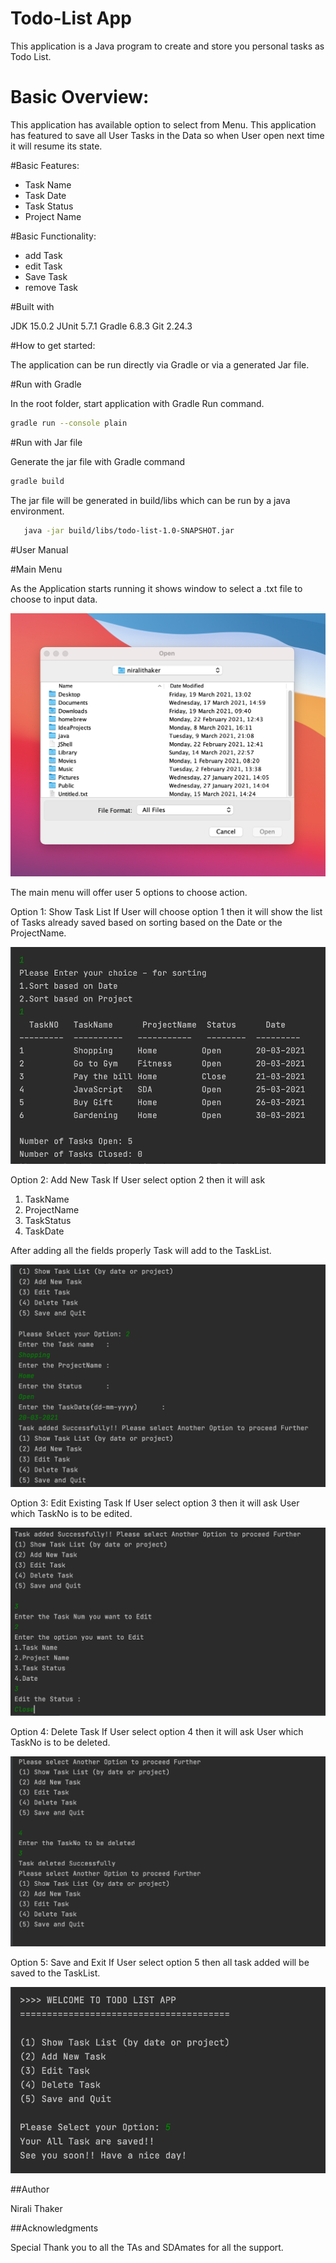 # Todo-List App
 
This application is a Java program to create and store you personal tasks as Todo List.

# Basic Overview:

This application has available option to select from Menu. This application has featured to save all User Tasks in the Data so when User open next time it will resume its state.

#Basic Features:

- Task Name
- Task Date
- Task Status
- Project Name

#Basic Functionality:
- add Task
- edit Task
- Save Task
- remove Task

#Built with

JDK 15.0.2
JUnit 5.7.1
Gradle 6.8.3
Git 2.24.3

#How to get started:

The application can be run directly via Gradle or via a generated Jar file.

#Run with Gradle

In the root folder, start application with Gradle Run command.
```bash
gradle run --console plain
````
#Run with Jar file

Generate the jar file with Gradle command
```bash
gradle build
```
The jar file will be generated in build/libs which can be run by a java environment.

```bash
   java -jar build/libs/todo-list-1.0-SNAPSHOT.jar
```

#User Manual

#Main Menu

As the Application starts running it shows window to select a .txt file to choose to input data.

![img.png](files/input_reader.png)

The main menu will offer user 5 options to choose action.


Option 1: Show Task List 
If User will choose option 1 then it will show the list of Tasks already saved based on sorting based on the Date or the ProjectName.

![img_2.png](files/view_task_after_exit.png)

Option 2: Add New Task
If User select option 2 then it will ask 
1. TaskName
2. ProjectName
3. TaskStatus
4. TaskDate

After adding all the fields properly Task will add to the TaskList.

![img_3.png](files/addtask.png)

Option 3: Edit Existing Task
If User select option 3 then it will ask User which TaskNo is to be edited.

![img_4.png](files/edit_task.png)

Option 4: Delete Task
If User select option 4 then it will ask User which TaskNo is to be deleted.

![img_5.png](files/delete_task.png)

Option 5: Save and Exit
If User select option 5 then all task added will be saved to the TaskList.

![img_6.png](files/save_exit.png)

##Author 

Nirali Thaker

##Acknowledgments

Special Thank you to all the TAs and SDAmates for all the support.


